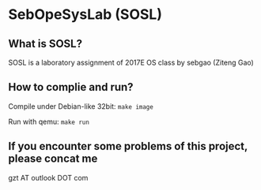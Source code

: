 # SebOpeSysLab (SOSL)
## What is SOSL?
SOSL is a laboratory assignment of 2017E OS class by sebgao (Ziteng Gao)
## How to complie and run?
Compile under Debian-like 32bit: `make image`

Run with qemu: `make run`
## If you encounter some problems of this project, please concat me
gzt AT outlook DOT com
